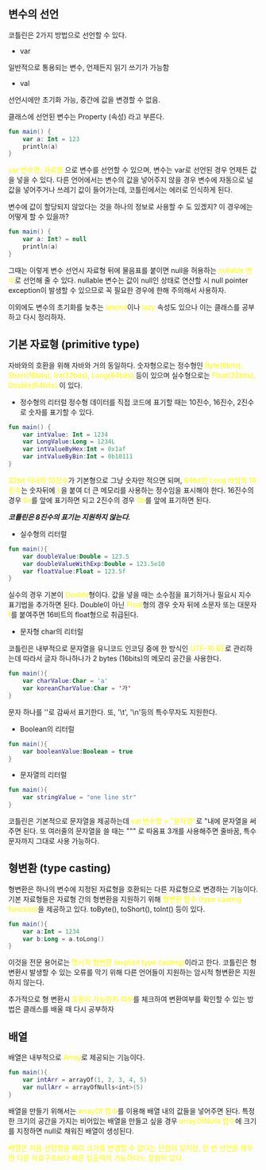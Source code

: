 ## 변수의 선언

코틀린은 2가지 방법으로 선언할 수 있다.

- var

일반적으로 통용되는 변수, 언제든지 읽기 쓰기가 가능함

- val

선언시에만 초기화 가능, 중간에 값을 변경할 수 없음.

클래스에 선언된 변수는 Property (속성) 라고 부른다.

```kotlin
fun main() {
    var a: Int = 123
    println(a)
}
```

<span style="color:yellow">var 변수명: 자료형</span> 으로 변수를 선언할 수 있으며, 변수는 var로 선언된 경우 언제든 값을 넣을 수 있다. 다른 언어에서는 변수의 값을 넣어주지 않을 경우 변수에 자동으로 널 값을 넣어주거나 쓰레기 값이 들어가는데, 코틀린에서는 에러로 인식하게 된다.

변수에 값이 할당되지 않았다는 것을 하나의 정보로 사용할 수 도 있겠지? 이 경우에는 어떻게 할 수 있을까?

```kotlin
fun main() {
    var a: Int? = null
    println(a)
}
```

그때는 이렇게 변수 선언시 자료형 뒤에 물음표를 붙이면 null을 허용하는 <span style="color:yellow">nullable 변수</span>로 선언해 줄 수 있다. nullable 변수는 값이 null인 상태로 연산할 시 null pointer exception이 발생할 수 있으므로 꼭 필요한 경우에 한해 주의해서 사용하자.

이외에도 변수의 초기화를 늦추는 <span style="color:yellow">lateinit</span>이나 <span style="color:yellow">lazy</span> 속성도 있으나 이는 클래스를 공부하고 다시 정리하자.

## 기본 자료형 (primitive type)

자바와의 호환을 위해 자바와 거의 동일하다. 숫자형으로는 정수형인 <span style="color:yellow">Byte(8bits), Short(16bits), Int(32bits), Long(64bits)</span> 등이 있으며 실수형으로는 <span style="color:yellow">Float(32bits), Double(64bits)</span> 이 있다.

- 정수형의 리터럴
  정수형 데이터를 직접 코드에 표기할 때는 10진수, 16진수, 2진수로 숫자를 표기할 수 있다.

```kotlin
fun main() {
    var intValue: Int = 1234
    var LongValue:Long = 1234L
    var intValueByHex:Int = 0x1af
    var intValueByBin:Int = 0b10111
}
```

<span style="color:yellow">32bit 이내의 10진수</span>가 기본형으로 그냥 숫자만 적으면 되며, <span style="color:yellow">64bit인 Long 타입의 10진수</span>는 숫자뒤에 <span style="color:yellow">L</span>을 붙여 더 큰 메모리를 사용하는 정수임을 표시해야 한다.
16진수의 경우 <span style="color:yellow">0x</span>를 앞에 표기하면 되고 2진수의 경우 <span style="color:yellow">0b</span>를 앞에 표기하면 된다.

**_코틀린은 8진수의 표기는 지원하지 않는다._**

- 실수형의 리터럴

```kotlin
fun main(){
    var doubleValue:Double = 123.5
    var doubleValueWithExp:Double = 123.5e10
    var floatValue:Float = 123.5f
}
```

실수의 경우 기본이 <span style="color:yellow">Double</span>형이다. 값을 넣을 때는 소수점을 표기하거나 필요시 지수 표기법을 추가하면 된다. Double이 아닌 <span style="color:yellow">Float</span>형의 경우 숫자 뒤에 소문자 또는 대문자 <span style="color:yellow">f</span>를 붙여주면 16비트의 float형으로 취급된다.

- 문자형 char의 리터럴

코틀린은 내부적으로 문자열을 유니코드 인코딩 중에 한 방식인 <span style="color:yellow">UTF-16 BE</span>로 관리하는데 따라서 글자 하나하나가 2 bytes (16bits)의 메모리 공간을 사용한다.

```kotlin
fun main(){
    var charValue:Char = 'a'
    var koreanCharValue:Char = '가'
}
```

문자 하나를 ''로 감싸서 표기한다. 또, '\t', '\n'등의 특수무자도 지원한다.

- Boolean의 리터럴

```kotlin
fun main(){
    var booleanValue:Boolean = true
}
```

- 문자열의 리터럴

```kotlin
fun main(){
    var stringValue = "one line str"
}
```

코틀린은 기본적으로 문자열을 제공하는데 <span style="color:yellow">val 변수명 = "문자열"</span>로 "내에 문자열을 써주면 된다. 또 여러줄의 문자열을 쓸 때는 """ 로 따옴표 3개를 사용해주면 줄바꿈, 특수문자까지 그대로 사용 가능하다.

## 형변환 (type casting)

형변환은 하나의 변수에 지정된 자료형을 호환되는 다른 자료형으로 변경하는 기능이다. 기본 자료형들은 자료형 간의 형변환을 지원하기 위해 <span style="color:yellow">형변환 함수 (type casting function)</span>을 제공하고 있다. toByte(), toShort(), toInt() 등이 있다.

```kotlin
fun main(){
    var a:Int = 1234
    var b:Long = a.toLong()
}
```

이것을 전문 용어로는 <span style="color:yellow">명시적 형변환 (explicit type casting)</span>이라고 한다. 코틀린은 형변환시 발생할 수 있는 오류를 막기 위해 다른 언어들이 지원하는 암시적 형변환은 지원하지 않는다.

추가적으로 형 변환시 <span style="color:yellow">호환이 가능한지 여부</span>를 체크하여 변환여부를 확인할 수 있는 방법은 클래스를 배울 때 다시 공부하자

## 배열

배열은 내부적으로 <span style="color:yellow">Array<T></span>로 제공되는 기능이다.

```kotlin
fun main(){
    var intArr = arrayOf(1, 2, 3, 4, 5)
    var nullArr = arrayOfNulls<int>(5)
}
```

배열을 만들기 위해서는 <span style="color:yellow">arrayOf 함수</span>를 이용해 배열 내의 값들을 넣어주면 된다. 특정한 크기의 공간을 가지는 비어있는 배열을 만들고 싶을 경우 <span style="color:yellow">arrayOfNulls 함수</span>에 크기를 지정하면 null로 채워진 배열이 생성된다.

<span style="color:yellow">배열은 처음 선언했을 때의 크기를 변경할 수 없다는 단점이 있지만, 한 번 선언을 해두면 다른 자료구조보다 빠른 입출력이 가능하다느 장점이 있다.</span>
